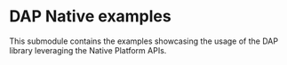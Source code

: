 # DAP Native examples

This submodule contains the examples showcasing the usage of the DAP library leveraging the Native Platform APIs.
